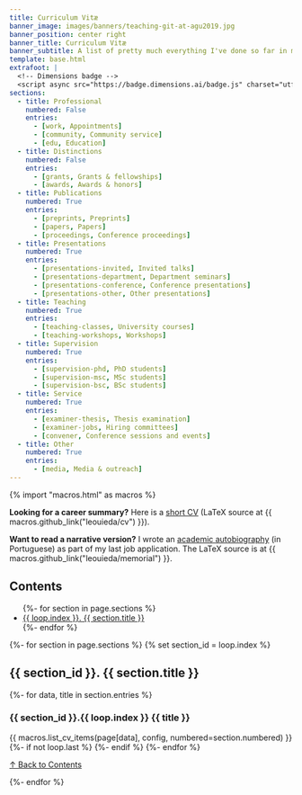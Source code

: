 ```yaml
---
title: Curriculum Vitæ
banner_image: images/banners/teaching-git-at-agu2019.jpg
banner_position: center right
banner_title: Curriculum Vitæ
banner_subtitle: A list of pretty much everything I've done so far in my career
template: base.html
extrafoot: |
  <!-- Dimensions badge -->
  <script async src="https://badge.dimensions.ai/badge.js" charset="utf-8"></script>
sections:
  - title: Professional
    numbered: False
    entries:
      - [work, Appointments]
      - [community, Community service]
      - [edu, Education]
  - title: Distinctions
    numbered: False
    entries:
      - [grants, Grants & fellowships]
      - [awards, Awards & honors]
  - title: Publications
    numbered: True
    entries:
      - [preprints, Preprints]
      - [papers, Papers]
      - [proceedings, Conference proceedings]
  - title: Presentations
    numbered: True
    entries:
      - [presentations-invited, Invited talks]
      - [presentations-department, Department seminars]
      - [presentations-conference, Conference presentations]
      - [presentations-other, Other presentations]
  - title: Teaching
    numbered: True
    entries:
      - [teaching-classes, University courses]
      - [teaching-workshops, Workshops]
  - title: Supervision
    numbered: True
    entries:
      - [supervision-phd, PhD students]
      - [supervision-msc, MSc students]
      - [supervision-bsc, BSc students]
  - title: Service
    numbered: True
    entries:
      - [examiner-thesis, Thesis examination]
      - [examiner-jobs, Hiring committees]
      - [convener, Conference sessions and events]
  - title: Other
    numbered: True
    entries:
      - [media, Media & outreach]
---
```


{% import "macros.html" as macros %}

<div class="callout">

**Looking for a career summary?**
Here is a
<a href="https://github.com/leouieda/cv/raw/pdf/cv.pdf" target="_blank" type="application/pdf" rel="external noopener noreferrer">short CV</a>
(LaTeX source at {{ macros.github_link("leouieda/cv") }}).

**Want to read a narrative version?**
I wrote an
<a href="https://doi.org/10.6084/m9.figshare.28737800" target="_blank">academic autobiography</a>
(in Portuguese) as part of my last job application.
The LaTeX source is at {{ macros.github_link("leouieda/memorial") }}.

</div>

<h2 id="navigation">
  Contents
</h2>
<nav aria-label="Page">
  <ul role="list" class="list-inline">
  {%- for section in page.sections %}
    <li><a class="text-muted" href="#{{ loop.index }}">{{ loop.index }}. {{ section.title }}</a></li>
  {%- endfor %}
  </ul>
</nav>

{%- for section in page.sections %}
  {% set section_id = loop.index %}
  <h2 id="{{ section_id }}">{{ section_id }}. {{ section.title }}</h2>
  {%- for data, title in section.entries %}
    <h3 id="{{ data }}">{{ section_id }}.{{ loop.index }} {{ title }}</h3>
    {{ macros.list_cv_items(page[data], config, numbered=section.numbered) }}
    {%- if not loop.last %}
    {%- endif %}
  {%- endfor %}
    <p class="text-center">
      <a href="#navigation">
        ↑ Back to Contents
      </a>
    </p>
{%- endfor %}

